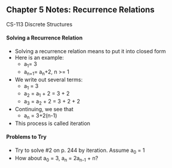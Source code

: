 ## Chapter 5 Notes: Recurrence Relations
CS-113 Discrete Structures  

#### Solving a Recurrence Relation
- Solving a recurrence relation means to put it into closed form
- Here is an example:  
  - a<sub>1</sub>= 3
  - a<sub>n+1</sub>= a<sub>n</sub>+2, n >= 1
- We write out several terms:  
  - a<sub>1</sub> = 3
  - a<sub>2</sub> = a<sub>1</sub> + 2 = 3 + 2
  - a<sub>3</sub> = a<sub>2</sub> + 2 = 3 + 2 + 2
- Continuing, we see that
  - a<sub>n</sub> = 3+2(n-1)
- This process is called iteration

#### Problems to Try
- Try to solve #2 on p. 244 by iteration.  Assume a<sub>0</sub> = 1
- How about a<sub>0</sub> = 3, a<sub>n</sub> = 2a<sub>n-1</sub> + n?
